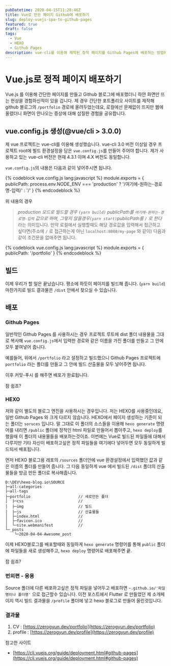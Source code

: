 ```yaml
---
pubDatetime: 2020-04-15T11:28:46Z
title: Vue로 만든 페이지 Github에 배포하기
slug: deploy-vuejs-spa-to-github-pages
featured: true
draft: false
tags:
  - Vue
  - HEXO
  - Github Pages
description: vue-cli를 이용해 제작된 정적 페이지를 Github Pages에 배포하는 방법에 대해 알아봅니다.
---
```


# Vue.js로 정적 페이지 배포하기

Vue.js 를 이용해 간단한 페이지를 만들고 Github 블로그에 배포했더니 하얀 화면만 뜨는 현상을 경험하신적이 있을 겁니다.
제 경우 간단한 포트폴리오 사이트를 제작해 github 블로그의 `/portfolio` 경로에 올려두었는데요, 로컬에선 문제없이 뜨지만 웹에 올렸더니 화면이 안나오는 증상에 대해 삽질한 경험을 공유합니다.

## vue.config.js 생성(@vue/cli > 3.0.0)

제 vue 프로젝트는 vue-cli를 이용해 생성했습니다.
vue-cli 3.0 버전 이상일 경우 프로젝트 root에 빌드 환경설정을 담은 `vue.config.js`를 만들어 주어야 합니다. 제가 사용하고 있는 vue-cli 버전은 현재 4.3.1 이며 4.X 버전도 동일합니다.

`vue.config.js`의 내용은 다음과 같이 넣어주시면 됩니다.

{% codeblock vue.config.js lang:javascript %}
module.exports = {
publicPath: process.env.NODE_ENV === 'production'
? '/여기에-원하는-경로명-입력/'
: '/'
}
{% endcodeblock %}

위 내용의 경우

> _production 모드로 빌드할 경우 `(yarn build)` publicPath를 `여기에-원하는-경로명-입력` 값으로 하며, 그렇지 않을경우`(yarn start)`publicPath를 `/` 로 한다_
> 라는 의미입니다. 만약 로컬에서 실행할때도 해당 경로값을 입력해서 접근하고 싶다면(주소에 `/` 로 접근하는게 아닌 `localhost:8080/my-page` 와 같이) 다음과 같이 조건문을 없애주면 됩니다.

{% codeblock vue.config.js lang:javascript %}
module.exports = {
publicPath: '/portfolio'
}
{% endcodeblock %}

## 빌드

이제 우리가 할 일은 끝났습니다. 평소에 하듯이 페이지를 빌드해 줍니다. (`yarn build`)
마찬가지로 빌드 결과물은 `/dist` 안에서 찾으실 수 있습니다.

## 배포

### Github Pages

일반적인 Github Pages 를 사용하시는 경우 프로젝트 루트에 dist 폴더 내용물을 그대로 복사해 `vue.config.js`에서 입력한 경로와 같은 이름을 가진 폴더를 만들고 그 안에 모두 붙여넣어 줍니다.

예를들어, 위에서 `/portfolio` 라고 설정하고 빌드했으니 Github Pages 프로젝트에 `portfolio` 라는 폴더를 만들고 그 안에 빌드 산출물을 모두 넣어주면 됩니다.

이후 커밋-푸시 를 해주면 배포가 완료됩니다.

참 쉽죠?

### HEXO

저와 같이 별도의 블로그 엔진을 사용하시는 경우입니다. 저는 HEXO를 사용중인데요, 일반 Github Pages 와 크게 다르지 않습니다.
HEXO에서 페이지 생성하는 기준이 되는 폴더는 `soruces` 입니다. 말 그대로 이 폴더의 소스들을 이용해 `hexo generate` 명령어를 내리면 `/public` 폴더에 정적인 html 파일로 만들어서 뽑아주고, `hexo deploy`를 했을때 이 폴더의 내용물들을 배포하는것이죠.
이번에는 Vue로 빌드된 파일들에 대해서 다루지만 기타 자신이 배포하고싶은 정적 파일들을 여기에다 넣어두면 모두 동일하게 빌드되서 배포됩니다.

먼저 HEXO 블로그용 레포의 `/sources` 폴더안에 vue 환경설정에서 입력했던 값과 같은 이름의 폴더를 만들어 줍니다.
그 다음 동일하게 vue 에서 빌드된 `/dist` 폴더의 산출물들을 방금 만든 폴더로 복사해줍니다.

```
D:\DEV\hexo-blog.io\SOURCE
├─all-categories
├─all-tags
├─portfolio                     // 새로만든 폴더
│  ├─css                        //
│  ├─img                        // 빌드
│  ├─js                         // 산출물들
│  ├─index.html                 //
│  ├─favicon.ico                //
│  └─site.webmanifest           //
└─_posts
    └─2020-04-04-Awesome_post
```

이제 HEXO블로그를 배포할때와 동일하게 `hexo generate` 명령어를 통해 `public` 폴더에 파일들을 새로 생성해주고, `hexo deploy` 명령어로 배포해주면 끝.

참 쉽죠?

### 번외편 - 응용

Source 폴더에 다른 배포하고싶은 정적 파일을 넣어두고 배포하면 `~.github.io/'파일명이나 폴더명'` 으로 접근할수 있습니다.
이전 포스트에서 Flutter 로 만들었던 제 소개페이지 역시 빌드 결과물을 `/profile` 폴더에 넣고 hexo 블로그로 만들어 올린것입니다.

### 결과물

1. CV : [https://zerogyun.dev/portfolio](https://zerogyun.dev/portfolio)
2. profile : [https://zerogyun.dev/profile](https://zerogyun.dev/profile)

참고한 사이트

- [https://cli.vuejs.org/guide/deployment.html#github-pages](https://cli.vuejs.org/guide/deployment.html#github-pages)
